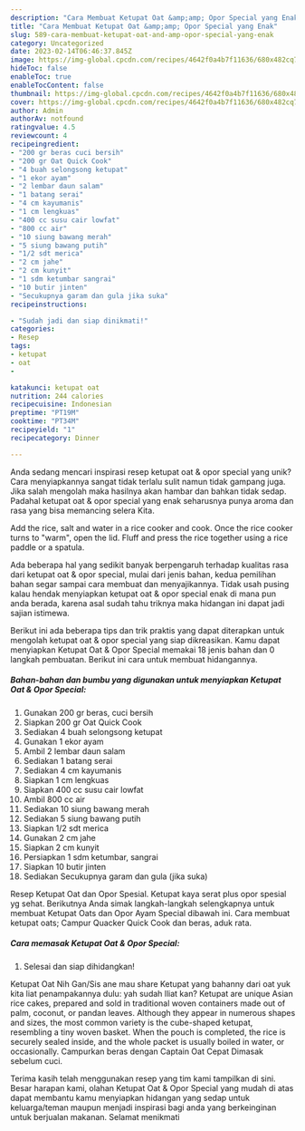 ```yaml
---
description: "Cara Membuat Ketupat Oat &amp;amp; Opor Special yang Enak"
title: "Cara Membuat Ketupat Oat &amp;amp; Opor Special yang Enak"
slug: 589-cara-membuat-ketupat-oat-and-amp-opor-special-yang-enak
category: Uncategorized
date: 2023-02-14T06:46:37.845Z
image: https://img-global.cpcdn.com/recipes/4642f0a4b7f11636/680x482cq70/ketupat-oat-opor-special-foto-resep-utama.jpg
hideToc: false
enableToc: true
enableTocContent: false
thumbnail: https://img-global.cpcdn.com/recipes/4642f0a4b7f11636/680x482cq70/ketupat-oat-opor-special-foto-resep-utama.jpg
cover: https://img-global.cpcdn.com/recipes/4642f0a4b7f11636/680x482cq70/ketupat-oat-opor-special-foto-resep-utama.jpg
author: Admin
authorAv: notfound
ratingvalue: 4.5
reviewcount: 4
recipeingredient:
- "200 gr beras cuci bersih"
- "200 gr Oat Quick Cook"
- "4 buah selongsong ketupat"
- "1 ekor ayam"
- "2 lembar daun salam"
- "1 batang serai"
- "4 cm kayumanis"
- "1 cm lengkuas"
- "400 cc susu cair lowfat"
- "800 cc air"
- "10 siung bawang merah"
- "5 siung bawang putih"
- "1/2 sdt merica"
- "2 cm jahe"
- "2 cm kunyit"
- "1 sdm ketumbar sangrai"
- "10 butir jinten"
- "Secukupnya garam dan gula jika suka"
recipeinstructions:

- "Sudah jadi dan siap dinikmati!"
categories:
- Resep
tags:
- ketupat
- oat
- 

katakunci: ketupat oat  
nutrition: 244 calories
recipecuisine: Indonesian
preptime: "PT19M"
cooktime: "PT34M"
recipeyield: "1"
recipecategory: Dinner

---
```





Anda sedang mencari inspirasi resep ketupat oat &amp; opor special yang unik? Cara menyiapkannya sangat tidak terlalu sulit namun tidak gampang juga. Jika salah mengolah maka hasilnya akan hambar dan bahkan tidak sedap. Padahal ketupat oat &amp; opor special yang enak seharusnya punya aroma dan rasa yang bisa memancing selera Kita.





Add the rice, salt and water in a rice cooker and cook. Once the rice cooker turns to &#34;warm&#34;, open the lid. Fluff and press the rice together using a rice paddle or a spatula.

Ada beberapa hal yang sedikit banyak berpengaruh terhadap kualitas rasa dari ketupat oat &amp; opor special, mulai dari jenis bahan, kedua pemilihan bahan segar sampai cara membuat dan menyajikannya. Tidak usah pusing kalau hendak menyiapkan ketupat oat &amp; opor special enak di mana pun anda berada, karena asal sudah tahu triknya maka hidangan ini dapat jadi sajian istimewa.






Berikut ini ada beberapa tips dan trik praktis yang dapat diterapkan untuk mengolah ketupat oat &amp; opor special yang siap dikreasikan. Kamu dapat menyiapkan Ketupat Oat &amp; Opor Special memakai 18 jenis bahan dan 0 langkah pembuatan. Berikut ini cara untuk membuat hidangannya.

<!--inarticleads1-->

##### Bahan-bahan dan bumbu yang digunakan untuk menyiapkan Ketupat Oat &amp; Opor Special:

1. Gunakan 200 gr beras, cuci bersih
1. Siapkan 200 gr Oat Quick Cook
1. Sediakan 4 buah selongsong ketupat
1. Gunakan 1 ekor ayam
1. Ambil 2 lembar daun salam
1. Sediakan 1 batang serai
1. Sediakan 4 cm kayumanis
1. Siapkan 1 cm lengkuas
1. Siapkan 400 cc susu cair lowfat
1. Ambil 800 cc air
1. Sediakan 10 siung bawang merah
1. Sediakan 5 siung bawang putih
1. Siapkan 1/2 sdt merica
1. Gunakan 2 cm jahe
1. Siapkan 2 cm kunyit
1. Persiapkan 1 sdm ketumbar, sangrai
1. Siapkan 10 butir jinten
1. Sediakan Secukupnya garam dan gula (jika suka)


Resep Ketupat Oat dan Opor Spesial. Ketupat kaya serat plus opor spesial yg sehat. Berikutnya Anda simak langkah-langkah selengkapnya untuk membuat Ketupat Oats dan Opor Ayam Special dibawah ini. Cara membuat ketupat oats; Campur Quacker Quick Cook dan beras, aduk rata. 

<!--inarticleads2-->

##### Cara memasak Ketupat Oat &amp; Opor Special:


1. Selesai dan siap dihidangkan!

Ketupat Oat Nih Gan/Sis ane mau share Ketupat yang bahanny dari oat yuk kita liat penampakannya dulu: yah sudah lliat kan? Ketupat are unique Asian rice cakes, prepared and sold in traditional woven containers made out of palm, coconut, or pandan leaves. Although they appear in numerous shapes and sizes, the most common variety is the cube-shaped ketupat, resembling a tiny woven basket. When the pouch is completed, the rice is securely sealed inside, and the whole packet is usually boiled in water, or occasionally. Campurkan beras dengan Captain Oat Cepat Dimasak sebelum cuci. 

Terima kasih telah menggunakan resep yang tim kami tampilkan di sini. Besar harapan kami, olahan Ketupat Oat &amp; Opor Special yang mudah di atas dapat membantu kamu menyiapkan hidangan yang sedap untuk keluarga/teman maupun menjadi inspirasi bagi anda yang berkeinginan untuk berjualan makanan. Selamat menikmati
